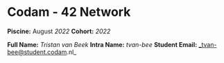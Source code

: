 # Codam - 42 Network

**Piscine:** August _2022_
**Cohort:** _2022_

**Full Name:** _Tristan van Beek_
**Intra Name:** _tvan-bee_
**Student Email:** _tvan-bee@student.codam.nl_
